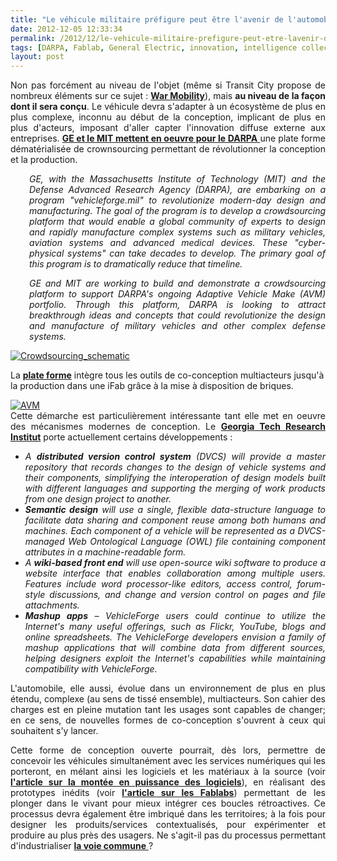```yaml
---
title: "Le véhicule militaire préfigure peut être l'avenir de l'automobile"
date: 2012-12-05 12:33:34
permalink: /2012/12/le-vehicule-militaire-prefigure-peut-etre-lavenir-de-lautomobile.html
tags: [DARPA, Fablab, General Electric, innovation, intelligence collective, internet, internet des objets, MIT, plate-forme]
layout: post
---
```


<p style="text-align: justify">Non pas forcément au niveau de l'objet (même si Transit City propose de nombreux éléments sur ce sujet : <strong><a href="http://transit-city.blogspot.fr/2012/10/next-mule-smlxl.html" target="_blank">War Mobility</a></strong>), mais <strong>au niveau de la façon dont il sera conçu</strong>. Le véhicule devra s'adapter à un écosystème de plus en plus complexe, inconnu au début de la conception, implicant de plus en plus d'acteurs, imposant d'aller capter l'innovation diffuse externe aux entreprises. <a href="http://www.businesswire.com/news/home/20120405006106/en" target="_blank"><strong>GE et le MIT mettent en oeuvre pour le DARPA</strong> </a>une plate forme dématérialisée de crownsourcing permettant de révolutionner la conception et la production.</p> <p style="text-align: justify;padding-left: 30px"><em>GE, with the Massachusetts Institute of Technology (MIT) and the Defense Advanced Research Agency (DARPA), are embarking on a program "vehicleforge.mil" to revolutionize modern-day design and manufacturing. The goal of the program is to develop a crowdsourcing platform that would enable a global community of experts to design and rapidly manufacture complex systems such as military vehicles, aviation systems and advanced medical devices. These "cyber-physical systems" can take decades to develop. The primary goal of this program is to dramatically reduce that timeline. </em></p> <p style="text-align: justify;padding-left: 30px"><em>GE and MIT are working to build and demonstrate a crowdsourcing platform to support DARPA's ongoing Adaptive Vehicle Make (AVM) portfolio. Through this platform, DARPA is looking to attract breakthrough ideas and concepts that could revolutionize the design and manufacture of military vehicles and other complex defense systems.</em></p> <p style="text-align: justify"> <a class="asset-img-link" href="https://gabrielplassat.github.io/transportsdufutur/wp-content/uploads/sites/6/old/6a0120a66d2ad4970b017ee5ef1a86970d-pi.jpg"><img alt="Crowdsourcing_schematic" class="asset  asset-image at-xid-6a0120a66d2ad4970b017ee5ef1a86970d" src="/wp-content/uploads/sites/6/old/6a0120a66d2ad4970b017ee5ef1a86970d-500wi.jpg" style="margin-right: auto;margin-left: auto" title="Crowdsourcing_schematic" /></a></p> <p style="text-align: justify"> </p>  <!--more-->  La <strong><a href="http://www.darpa.mil/Our_Work/TTO/Programs/Adaptive_Vehicle_Make__(AVM).aspx" target="_blank">plate forme</a></strong> intègre tous les outils de co-conception multiacteurs jusqu'à la production dans une iFab grâce à la mise à disposition de briques. <p style="text-align: justify"> <a class="asset-img-link" href="https://gabrielplassat.github.io/transportsdufutur/wp-content/uploads/sites/6/old/6a0120a66d2ad4970b017ee5ef2426970d-pi.jpg"><img alt="AVM" border="0" class="asset  asset-image at-xid-6a0120a66d2ad4970b017ee5ef2426970d image-full" src="/wp-content/uploads/sites/6/old/6a0120a66d2ad4970b017ee5ef2426970d-800wi.jpg" title="AVM" /></a><br />Cette démarche est particulièrement intéressante tant elle met en oeuvre des mécanismes modernes de conception. Le <strong><a href="http://www.gtri.gatech.edu/casestudy/complex-systems-gtri-online-collaborative-vehicleforge" target="_blank">Georgia Tech Research Institut</a></strong> porte actuellement certains développements :</p> <ul> <li> <div style="text-align: justify"><em>A <strong>distributed version control system</strong> (DVCS) will provide a master repository that records changes to the design of vehicle systems and their components, simplifying the interoperation of design models built with different languages and supporting the merging of work products from one design project to another. </em></div> </li> <li> <div style="text-align: justify"><em><strong>Semantic design</strong> will use a single, flexible data-structure language to facilitate data sharing and component reuse among both humans and machines. Each component of a vehicle will be represented as a DVCS-managed Web Ontological Language (OWL) file containing component attributes in a machine-readable form. </em></div> </li> <li> <div style="text-align: justify"><em>A <strong>wiki-based front end</strong> will use open-source wiki software to produce a website interface that enables collaboration among multiple users. Features include word processor-like editors, access control, forum-style discussions, and change and version control on pages and file attachments. <strong></strong></em></div> </li> <li> <div style="text-align: justify"><em><strong>Mashup apps</strong> – VehicleForge users could continue to utilize the Internet's many useful offerings, such as Flickr, YouTube, blogs and online spreadsheets. The VehicleForge developers envision a family of mashup applications that will combine data from different sources, helping designers exploit the Internet's capabilities while maintaining compatibility with VehicleForge.</em> </div> </li> </ul> <p style="text-align: justify">L'automobile, elle aussi, évolue dans un environnement de plus en plus étendu, complexe (au sens de tissé ensemble), multiacteurs. Son cahier des charges est en pleine mutation tant les usages sont capables de changer; en ce sens, de nouvelles formes de co-conception s'ouvrent à ceux qui souhaitent s'y lancer. </p> <p style="text-align: justify">Cette forme de conception ouverte pourrait, dès lors, permettre de concevoir les véhicules simultanément avec les services numériques qui les porteront, en mélant ainsi les logiciels et les matériaux à la source (voir <strong><a href="https://gabrielplassat.github.io/transportsdufutur/2012/11/le-logiciel-devore-le-monde-quand-les-codes-dominent-les-objets.html" target="_blank">l'article sur la montée en puissance des logiciels</a></strong>), en réalisant des prototypes inédits (voir <strong><a href="https://gabrielplassat.github.io/transportsdufutur/2012/08/le-numerique-change-les-modes-de-production-des-objets-et-potentiellement-nos-relations-a-ces-objets.html" target="_blank">l'article sur les Fablabs</a></strong>) permettant de les plonger dans le vivant pour mieux intégrer ces boucles rétroactives. Ce processus devra également être imbriqué dans les territoires; à la fois pour designer les produits/services contextualisés, pour expérimenter et produire au plus près des usagers. Ne s'agit-il pas du processus permettant d'industrialiser <a href="https://gabrielplassat.github.io/transportsdufutur/2012/10/la-voie-de-lequilibre-industries-citoyens-environnement-et-territoires.html" target="_blank"><strong>la voie commune</strong> </a>?<br /> </p>
